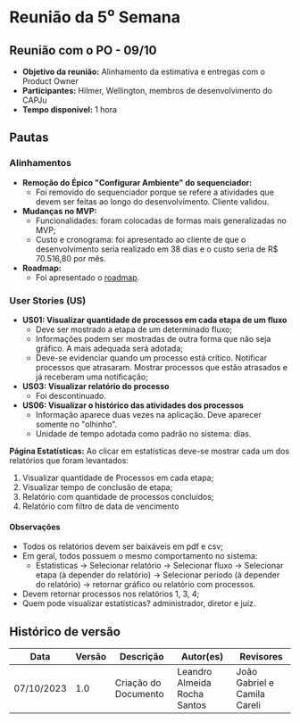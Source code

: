 # Reunião da 5⁰ Semana

## **Reunião com o PO - 09/10**

- **Objetivo da reunião:** Alinhamento da estimativa e entregas com o Product Owner
- **Participantes:** Hilmer, Wellington, membros de desenvolvimento do CAPJu
- **Tempo disponível:** 1 hora

## Pautas 

### Alinhamentos

- **Remoção do Épico "Configurar Ambiente" do sequenciador:**
    - Foi removido do sequenciador porque se refere a atividades que devem ser feitas ao longo do desenvolvimento. Cliente validou.
- **Mudanças no MVP:**
    - Funcionalidades: foram colocadas de formas mais generalizadas no MVP;
    - Custo e cronograma: foi apresentado ao cliente de que o desenvolvimento seria realizado em 38 dias e o custo seria de R$ 70.516,80 por mês.
- **Roadmap:**
    - Foi apresentado o [roadmap](https://app.zenhub.com/workspaces/2023-2-capju-64f9050709b930002693212a/roadmap).
    
### User Stories (US)

- **US01: Visualizar quantidade de processos em cada etapa de um fluxo**
    - Deve ser mostrado a etapa de um determinado fluxo;
    - Informações podem ser mostradas de outra forma que não seja gráfico. A mais adequada será adotada;
    - Deve-se evidenciar quando um processo está crítico. Notificar processos que atrasaram. Mostrar processos que estão atrasados e já receberam uma notificação;
- **US03: Visualizar relatório do processo**
    - Foi descontinuado.
- **US06: Visualizar o histórico das atividades dos processos**
    - Informação aparece duas vezes na aplicação. Deve aparecer somente no "olhinho".
    - Unidade de tempo adotada como padrão no sistema: dias. 

**Página Estatísticas:**
Ao clicar em estatísticas deve-se mostrar cada um dos relatórios que foram levantados:
1. Visualizar quantidade de Processos em cada etapa;
2. Visualizar tempo de conclusão de etapa;
3. Relatório com quantidade de processos concluídos;
4. Relatório com filtro de data de vencimento

#### Observações
- Todos os relatórios devem ser baixáveis em pdf e csv;
- Em geral, todos possuem o mesmo comportamento no sistema: 
    - Estatisticas -> Selecionar relatório -> Selecionar fluxo -> Selecionar etapa (à depender do relatório) -> Selecionar período (à depender do relatório) -> retornar gráfico ou relatório com processos.
- Devem retornar processos nos relatórios 1, 3, 4;
- Quem pode visualizar estatísticas? administrador, diretor e juíz.

## Histórico de versão
| Data | Versão | Descrição | Autor(es) | Revisores |
| ---- | ---- | ---- | ---- | ---- |
| 07/10/2023 | 1.0 | Criação do Documento | Leandro Almeida Rocha Santos | João Gabriel e Camila Careli |
